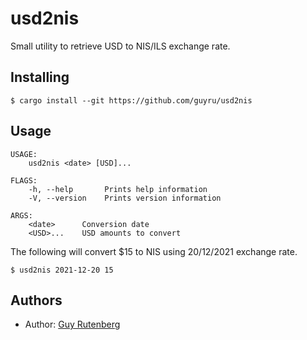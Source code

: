# usd2nis

Small utility to retrieve USD to NIS/ILS exchange rate.

## Installing

```
$ cargo install --git https://github.com/guyru/usd2nis
```

## Usage

```
USAGE:
    usd2nis <date> [USD]...

FLAGS:
    -h, --help       Prints help information
    -V, --version    Prints version information

ARGS:
    <date>      Conversion date
    <USD>...    USD amounts to convert
```

The following will convert $15 to NIS using 20/12/2021 exchange rate.

```
$ usd2nis 2021-12-20 15
```

## Authors

* Author: [Guy Rutenberg](https://www.guyrutenberg.com/)
